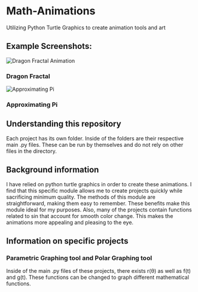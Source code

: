 # Math-Animations
Utilizing Python Turtle Graphics to create animation tools and  art


## Example Screenshots:

![Dragon Fractal Animation](https://user-images.githubusercontent.com/120439586/209491905-b8958f21-621c-472e-bc0e-3780ba7b656d.png)
### Dragon Fractal
![Approximating Pi](https://user-images.githubusercontent.com/120439586/209491769-4c427b2f-37e8-4c55-9bc6-459632a07684.png)
### Approximating Pi


## Understanding this repository

Each project has its own folder. Inside of the folders are their respective main .py files. These can be run by themselves
and do not rely on other files in the directory.

## Background information

I have relied on python turtle graphics in order to create these animations. I find that this specific module allows me to 
create projects quickly while sacrificing minimum quality. The methods of this module are straightforward, making them easy to 
remember. These benefits make this module ideal for my purposes. Also, many of the projects contain functions related to sin that
account for smooth color change. This makes the animations more appealing and pleasing to the eye.

## Information on specific projects

### Parametric Graphing tool and Polar Graphing tool

Inside of the main .py files of these projects, there exists r(θ) as well as f(t) and g(t). These functions can be changed
to graph different mathematical functions.
